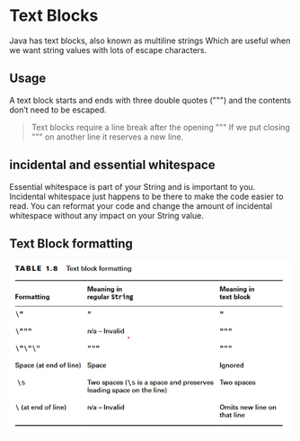 # Text Blocks

Java has text blocks, also known as multiline strings Which are useful when we want string values with lots of escape characters.

## Usage

A text block starts and ends with three double quotes (""") and the contents don’t need to be escaped.

> Text blocks require a line break after the opening """
> If we put closing """ on another line it reserves a new line.

## incidental and essential whitespace

Essential whitespace is part of your String and is important to you.
Incidental whitespace just happens to be there to make the code easier to read. You can reformat your code and change the amount of incidental whitespace without any impact on your String value.

## Text Block formatting

![Formatting](./images/textBlockFormat.png)
